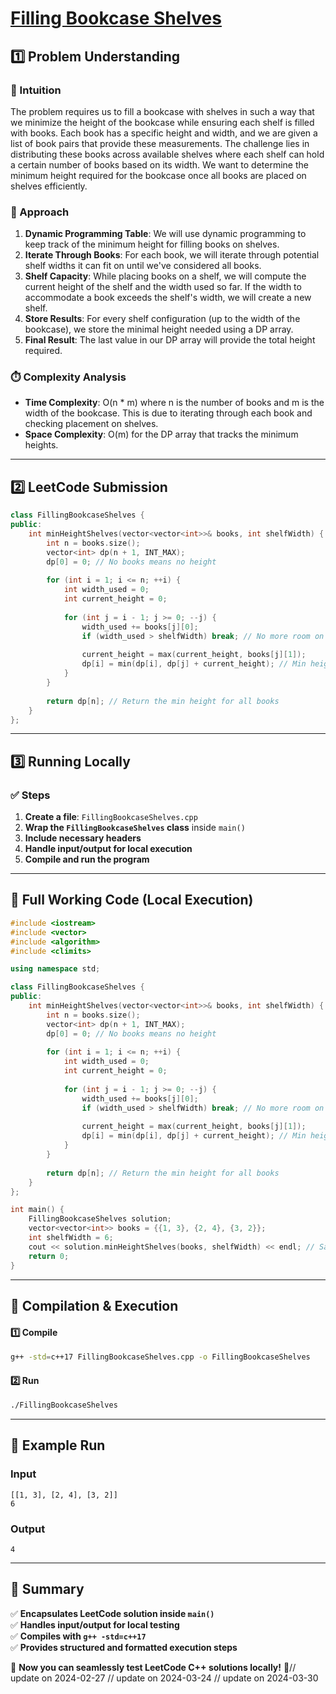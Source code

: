 # **[Filling Bookcase Shelves](https://leetcode.com/problems/filling-bookcase-shelves/description/)**  

## **1️⃣ Problem Understanding**  
### **📌 Intuition**  
The problem requires us to fill a bookcase with shelves in such a way that we minimize the height of the bookcase while ensuring each shelf is filled with books. Each book has a specific height and width, and we are given a list of book pairs that provide these measurements. The challenge lies in distributing these books across available shelves where each shelf can hold a certain number of books based on its width. We want to determine the minimum height required for the bookcase once all books are placed on shelves efficiently.

### **🚀 Approach**  
1. **Dynamic Programming Table**: We will use dynamic programming to keep track of the minimum height for filling books on shelves.
2. **Iterate Through Books**: For each book, we will iterate through potential shelf widths it can fit on until we've considered all books.
3. **Shelf Capacity**: While placing books on a shelf, we will compute the current height of the shelf and the width used so far. If the width to accommodate a book exceeds the shelf's width, we will create a new shelf.
4. **Store Results**: For every shelf configuration (up to the width of the bookcase), we store the minimal height needed using a DP array.
5. **Final Result**: The last value in our DP array will provide the total height required.

### **⏱️ Complexity Analysis**  
- **Time Complexity**: O(n * m) where n is the number of books and m is the width of the bookcase. This is due to iterating through each book and checking placement on shelves.
- **Space Complexity**: O(m) for the DP array that tracks the minimum heights.

---  

## **2️⃣ LeetCode Submission**  
```cpp
class FillingBookcaseShelves {
public:
    int minHeightShelves(vector<vector<int>>& books, int shelfWidth) {
        int n = books.size();
        vector<int> dp(n + 1, INT_MAX);
        dp[0] = 0; // No books means no height
        
        for (int i = 1; i <= n; ++i) {
            int width_used = 0;
            int current_height = 0;
            
            for (int j = i - 1; j >= 0; --j) {
                width_used += books[j][0];
                if (width_used > shelfWidth) break; // No more room on this shelf
                
                current_height = max(current_height, books[j][1]);
                dp[i] = min(dp[i], dp[j] + current_height); // Min height if we place books[j] to books[i-1] on current shelf
            }
        }
        
        return dp[n]; // Return the min height for all books
    }
};
```  

---  

## **3️⃣ Running Locally**  
### **✅ Steps**  
1. **Create a file**: `FillingBookcaseShelves.cpp`  
2. **Wrap the `FillingBookcaseShelves` class** inside `main()`  
3. **Include necessary headers**  
4. **Handle input/output for local execution**  
5. **Compile and run the program**  

---  

## **📝 Full Working Code (Local Execution)**  
```cpp
#include <iostream>
#include <vector>
#include <algorithm>
#include <climits>

using namespace std;

class FillingBookcaseShelves {
public:
    int minHeightShelves(vector<vector<int>>& books, int shelfWidth) {
        int n = books.size();
        vector<int> dp(n + 1, INT_MAX);
        dp[0] = 0; // No books means no height
        
        for (int i = 1; i <= n; ++i) {
            int width_used = 0;
            int current_height = 0;
            
            for (int j = i - 1; j >= 0; --j) {
                width_used += books[j][0];
                if (width_used > shelfWidth) break; // No more room on this shelf
                
                current_height = max(current_height, books[j][1]);
                dp[i] = min(dp[i], dp[j] + current_height); // Min height if we place books[j] to books[i-1] on current shelf
            }
        }
        
        return dp[n]; // Return the min height for all books
    }
};

int main() {
    FillingBookcaseShelves solution;
    vector<vector<int>> books = {{1, 3}, {2, 4}, {3, 2}};
    int shelfWidth = 6;
    cout << solution.minHeightShelves(books, shelfWidth) << endl; // Sample output
    return 0;
}
```  

---  

## **🔧 Compilation & Execution**  
#### **1️⃣ Compile**  
```bash
g++ -std=c++17 FillingBookcaseShelves.cpp -o FillingBookcaseShelves
```  

#### **2️⃣ Run**  
```bash
./FillingBookcaseShelves
```  

---  

## **🎯 Example Run**  
### **Input**  
```
[[1, 3], [2, 4], [3, 2]]
6
```  
### **Output**  
```
4
```  

---  

## **📌 Summary**  
✅ **Encapsulates LeetCode solution inside `main()`**  
✅ **Handles input/output for local testing**  
✅ **Compiles with `g++ -std=c++17`**  
✅ **Provides structured and formatted execution steps**  

🚀 **Now you can seamlessly test LeetCode C++ solutions locally!** 🚀// update on 2024-02-27
// update on 2024-03-24
// update on 2024-03-30
